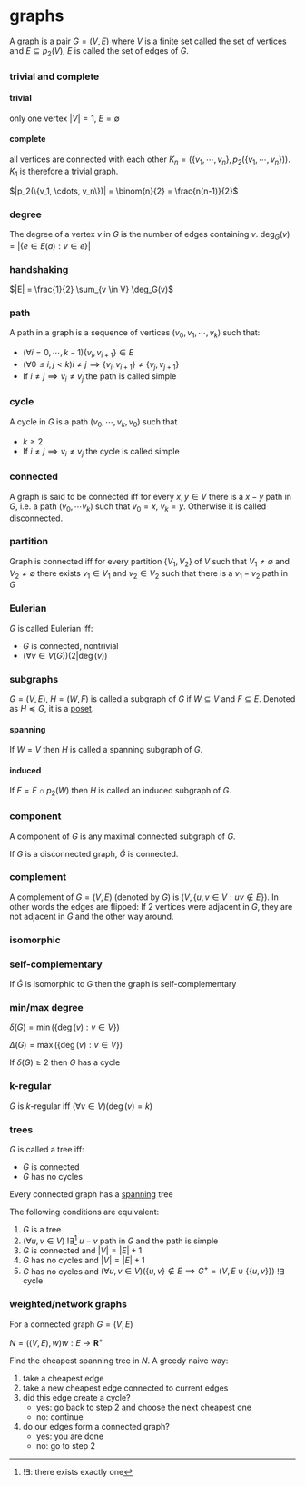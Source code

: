 # graphs

A graph is a pair $G = (V, E)$ where $V$ is a finite set called the set of vertices and $E \subseteq p_2(V)$, $E$ is called the set of edges of $G$.

### trivial and complete

#### trivial

only one vertex $|V| = 1$, $E = \emptyset$

#### complete

all vertices are connected with each other $K_n = (\{v_1, \cdots, v_n\}, p_2(\{v_1, \cdots, v_n\}))$. $K_1$ is therefore a trivial graph.

$|p_2(\{v_1, \cdots, v_n\})| = \binom{n}{2} = \frac{n(n-1)}{2}$

### degree

The degree of a vertex $v$ in $G$ is the number of edges containing $v$. $\deg_G(v) = |\{e \in E(a): v \in e\}|$

### handshaking

$|E| = \frac{1}{2} \sum_{v \in V} \deg_G(v)$

### path

A path in a graph is a sequence of vertices $(v_0, v_1, \cdots, v_k)$ such that:

- $(\forall i = 0, \cdots, k-1)\{v_i, v_{i+1}\} \in E$
- $(\forall 0 \le i, j \lt k) i \ne j \implies \{v_i, v_{i+1}\} \ne \{v_j, v_{j+1}\}$
- If $i \ne j \implies v_i \ne v_j$ the path is called simple

### cycle

A cycle in $G$ is a path $(v_0, \cdots, v_k, v_0)$ such that

- $k \ge 2$
- If $i \ne j \implies v_i \ne v_j$ the cycle is called simple

### connected

A graph is said to be connected iff for every $x, y \in V$ there is a $x-y$ path in $G$, i.e. a path $(v_0, \cdots v_k)$ such that $v_0 = x$, $v_k = y$. Otherwise it is called disconnected.

### partition

Graph is connected iff for every partition $\{V_1, V_2\}$ of $V$ such that $V_1 \ne \emptyset$ and $V_2 \ne \emptyset$ there exists $v_1 \in V_1$ and $v_2 \in V_2$ such that there is a $v_1 - v_2$ path in $G$

### Eulerian

$G$ is called Eulerian iff:

- $G$ is connected, nontrivial
- $(\forall v \in V(G))(2 | \deg(v))$

### subgraphs

$G = (V, E)$, $H = (W, F)$ is called a subgraph of $G$ if $W \subseteq V$ and $F \subseteq E$. Denoted as $H \preccurlyeq G$, it is a [poset](./poset.html).

#### spanning

If $W = V$ then $H$ is called a spanning subgraph of $G$.

#### induced

If $F = E \cap p_2(W)$ then $H$ is called an induced subgraph of $G$.

### component

A component of $G$ is any maximal connected subgraph of $G$.

If $G$ is a disconnected graph, $\bar{G}$ is connected.

### complement

A complement of $G = (V, E)$ (denoted by $\bar{G}$) is $(V, \{u, v \in V : uv \notin E\})$. In other words the edges are flipped: If 2 vertices were adjacent in $G$, they are not adjacent in $\bar{G}$ and the other way around.

### isomorphic

### self-complementary

If $\bar{G}$ is isomorphic to $G$ then the graph is self-complementary

### min/max degree

$\delta(G) = \min(\{\deg(v) : v \in V\})$

$\Delta(G) = \max(\{\deg(v) : v \in V\})$

If $\delta(G) \ge 2$ then $G$ has a cycle

### k-regular

$G$ is $k$-regular iff $(\forall v \in V)(\deg(v) = k)$

### trees

$G$ is called a tree iff:

- $G$ is connected
- $G$ has no cycles

Every connected graph has a [spanning](#spanning) tree

The following conditions are equivalent:

1. $G$ is a tree
2. $(\forall u, v \in V)$ $!\exists$[^1] $u-v$ path in $G$ and the path is simple
3. $G$ is connected and $|V| = |E| + 1$
4. $G$ has no cycles and $|V| = |E| + 1$
5. $G$ has no cycles and $(\forall u, v \in V)(\{u, v\} \notin E \implies G^+ = (V, E \cup \{\{u, v\}\})$ $!\exists$ cycle

### weighted/network graphs

For a connected graph $G = (V, E)$

$N = ((V, E), w) w: E \to \mathbf{R}^+$

Find the cheapest spanning tree in $N$. A greedy naive way:

1. take a cheapest edge
2. take a new cheapest edge connected to current edges
3. did this edge create a cycle?
   - yes: go back to step 2 and choose the next cheapest one
   - no: continue
4. do our edges form a connected graph?
   - yes: you are done
   - no: go to step 2

[^1]: $!\exists$: there exists exactly one
